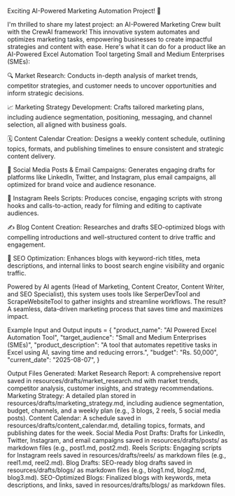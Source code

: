 Exciting AI-Powered Marketing Automation Project! 🚀

I'm thrilled to share my latest project: an AI-Powered Marketing Crew built with the CrewAI framework! This innovative system automates and optimizes marketing tasks, empowering businesses to create impactful strategies and content with ease. Here's what it can do for a product like an AI-Powered Excel Automation Tool targeting Small and Medium Enterprises (SMEs):

🔍 Market Research: Conducts in-depth analysis of market trends, competitor strategies, and customer needs to uncover opportunities and inform strategic decisions.

📈 Marketing Strategy Development: Crafts tailored marketing plans, including audience segmentation, positioning, messaging, and channel selection, all aligned with business goals.

🗓️ Content Calendar Creation: Designs a weekly content schedule, outlining topics, formats, and publishing timelines to ensure consistent and strategic content delivery.

📱 Social Media Posts & Email Campaigns: Generates engaging drafts for platforms like LinkedIn, Twitter, and Instagram, plus email campaigns, all optimized for brand voice and audience resonance.

🎥 Instagram Reels Scripts: Produces concise, engaging scripts with strong hooks and calls-to-action, ready for filming and editing to captivate audiences.

✍️ Blog Content Creation: Researches and drafts SEO-optimized blogs with compelling introductions and well-structured content to drive traffic and engagement.

🔎 SEO Optimization: Enhances blogs with keyword-rich titles, meta descriptions, and internal links to boost search engine visibility and organic traffic.

Powered by AI agents (Head of Marketing, Content Creator, Content Writer, and SEO Specialist), this system uses tools like SerperDevTool and ScrapeWebsiteTool to gather insights and streamline workflows. The result? A seamless, data-driven marketing process that saves time and maximizes impact.

Example Input and Output
inputs = {
    "product_name": "AI Powered Excel Automation Tool",
    "target_audience": "Small and Medium Enterprises (SMEs)",
    "product_description": "A tool that automates repetitive tasks in Excel using AI, saving time and reducing errors.",
    "budget": "Rs. 50,000",
    "current_date": "2025-08-07",
}


Output Files Generated:
Market Research Report: A comprehensive report saved in resources/drafts/market_research.md with market trends, competitor analysis, customer insights, and strategy recommendations.
Marketing Strategy: A detailed plan stored in resources/drafts/marketing_strategy.md, including audience segmentation, budget, channels, and a weekly plan (e.g., 3 blogs, 2 reels, 5 social media posts).
Content Calendar: A schedule saved in resources/drafts/content_calendar.md, detailing topics, formats, and publishing dates for the week.
Social Media Post Drafts: Drafts for LinkedIn, Twitter, Instagram, and email campaigns saved in resources/drafts/posts/ as markdown files (e.g., post1.md, post2.md).
Reels Scripts: Engaging scripts for Instagram reels saved in resources/drafts/reels/ as markdown files (e.g., reel1.md, reel2.md).
Blog Drafts: SEO-ready blog drafts saved in resources/drafts/blogs/ as markdown files (e.g., blog1.md, blog2.md, blog3.md).
SEO-Optimized Blogs: Finalized blogs with keywords, meta descriptions, and links, saved in resources/drafts/blogs/ as markdown files.
